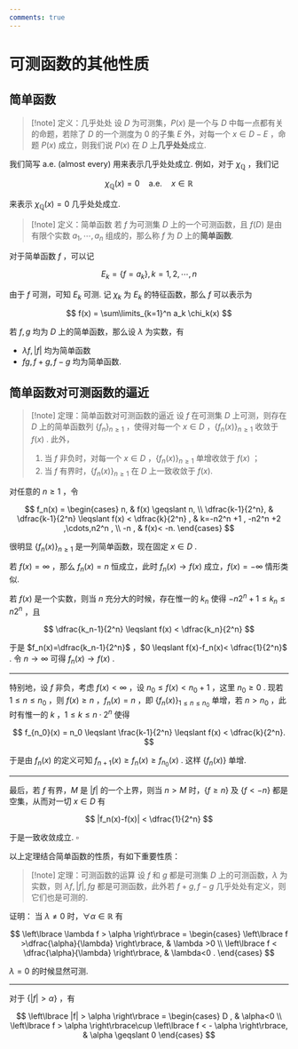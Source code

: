 ```yaml
---
comments: true
---
```

# 可测函数的其他性质
## 简单函数
>[!note] 定义：几乎处处
>设 $D$ 为可测集，$P(x)$ 是一个与 $D$ 中每一点都有关的命题，若除了 $D$ 的一个测度为 $0$ 的子集 $E$ 外，对每一个 $x\in D-E$ ，命题 $P(x)$ 成立，则我们说 $P(x)$ 在 $D$ 上**几乎处处**成立.

我们简写 a.e. (almost every) 用来表示几乎处处成立. 例如，对于 $\chi_\mathbb{Q}$ ，我们记

$$
\chi_\mathbb{Q}(x) = 0\quad \mathrm{a.e.}\quad x\in \mathbb{R}
$$

来表示 $\chi_\mathbb{Q}(x)=0$ 几乎处处成立.


>[!note] 定义：简单函数
>若 $f$ 为可测集 $D$ 上的一个可测函数，且 $f(D)$ 是由有限个实数 $a_1,\cdots,a_n$ 组成的，那么称 $f$ 为 $D$ 上的**简单函数**.

对于简单函数 $f$ ，可以记

$$
E_k = \left\lbrace f= a_k \right\rbrace, k=1,2,\cdots,n
$$

由于 $f$ 可测，可知 $E_k$ 可测. 记 $\chi_k$ 为 $E_k$ 的特征函数，那么 $f$ 可以表示为

$$
f(x) = \sum\limits_{k=1}^n a_k \chi_k(x)
$$

若 $f,g$ 均为 $D$ 上的简单函数，那么设 $\lambda$ 为实数，有

- $\lambda f,|f|$ 均为简单函数
- $fg,f+g,f-g$ 均为简单函数.

## 简单函数对可测函数的逼近

>[!note] 定理：简单函数对可测函数的逼近
>设 $f$ 在可测集 $D$ 上可测，则存在 $D$ 上的简单函数列 $\left\lbrace f_n  \right\rbrace_{n \geqslant 1}$ ，使得对每一个 $x\in D$ ，$\left\lbrace f_n(x) \right\rbrace_{n \geqslant 1}$ 收敛于 $f(x)$ . 此外，
>1. 当 $f$ 非负时，对每一个 $x\in D$ ，$\left\lbrace f_n(x) \right\rbrace_{n \geqslant 1}$ 单增收敛于 $f(x)$ ；
>2. 当 $f$ 有界时，$\left\lbrace f_n(x) \right\rbrace_{n \geqslant 1}$ 在 $D$ 上一致收敛于 $f(x)$.

对任意的 $n \geqslant 1$ ，令

$$
f_n(x) = 
\begin{cases}
n, & f(x) \geqslant n, \\
\dfrac{k-1}{2^n},  & \dfrac{k-1}{2^n} \leqslant f(x) < \dfrac{k}{2^n} ,  & k=-n2^n +1 , -n2^n +2 ,\cdots,n2^n , \\
-n , & f(x)< -n. 
\end{cases}
$$

很明显 $\left\lbrace f_n(x) \right\rbrace_{n \geqslant 1}$ 是一列简单函数，现在固定 $x\in D$ .

若 $f(x)=\infty$ ，那么 $f_n(x)=n$ 恒成立，此时 $f_n(x)\to f(x)$ 成立，$f(x)=- \infty$ 情形类似.

若 $f(x)$ 是一个实数，则当 $n$ 充分大的时候，存在惟一的 $k_n$ 使得 $-n2^n +1 \leqslant k_n \leqslant n2^n$ ，且

$$
\dfrac{k_n-1}{2^n} \leqslant f(x) < \dfrac{k_n}{2^n}
$$

于是 $f_n(x)=\dfrac{k_n-1}{2^n}$ ，$0 \leqslant f(x)-f_n(x)< \dfrac{1}{2^n}$ . 令 $n\to \infty$ 可得 $f_n(x)\to f(x)$ .

-----

特别地，设 $f$ 非负，考虑 $f(x)< \infty$ ，设 $n_0 \leqslant f(x)<n_0+1$ ，这里 $n_0 \geqslant 0$ . 现若 $1 \leqslant n \leqslant n_0$ ，则 $f(x) \geqslant n$ ，$f_n(x)=n$ ，即 $\left\lbrace f_n(x) \right\rbrace_{1 \leqslant n \leqslant n_0}$ 单增，若 $n > n_0$ ，此时有惟一的 $k$ ，$1 \leqslant k \leqslant n\cdot 2^n$ 使得

$$
f_{n_0}(x) = n_0 \leqslant \frac{k-1}{2^n} \leqslant f(x) < \dfrac{k}{2^n}.
$$

于是由 $f_n(x)$ 的定义可知 $f_{n+1}(x) \geqslant f_n(x) \geqslant f_{n_0}(x)$ . 这样 $\left\lbrace f_n(x) \right\rbrace$ 单增.

----

最后，若 $f$ 有界，$M$ 是 $|f|$ 的一个上界，则当 $n > M$ 时，$\left\lbrace f \geqslant n \right\rbrace$ 及 $\left\lbrace f< -n \right\rbrace$ 都是空集，从而对一切 $x\in D$ 有

$$
|f_n(x)-f(x)| < \dfrac{1}{2^n} 
$$

于是一致收敛成立. $\square$

以上定理结合简单函数的性质，有如下重要性质：

>[!note] 定理：可测函数的运算
>设 $f$ 和 $g$ 都是可测集 $D$ 上的可测函数，$\lambda$ 为实数，则 $\lambda f, |f|,fg$ 都是可测函数，此外若 $f+g,f-g$ 几乎处处有定义，则它们也是可测的.

证明：
当 $\lambda \neq 0$ 时，$\forall \alpha\in \mathbb{R}$ 有

$$
\left\lbrace \lambda f > \alpha \right\rbrace = 
\begin{cases}
\left\lbrace f >\dfrac{\alpha}{\lambda} \right\rbrace, & \lambda >0  \\
\left\lbrace f < \dfrac{\alpha}{\lambda} \right\rbrace,  & \lambda<0 . 
\end{cases}
$$

$\lambda=0$ 的时候显然可测.

----

对于 $\left\lbrace |f| > \alpha \right\rbrace$ ，有

$$
\left\lbrace |f| > \alpha \right\rbrace = 
\begin{cases}
D , & \alpha<0  \\
\left\lbrace f > \alpha \right\rbrace\cup \left\lbrace f < - \alpha \right\rbrace, & \alpha \geqslant 0
\end{cases}
$$


